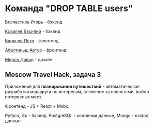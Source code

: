 # Команда "DROP TABLE users"
[Бесчастнов Игорь](https://github.com/VoidDruid) - бэкенд

[Ковалев Василий](https://github.com/KovalevVasiliy) - бэкенд

[Баранов Петр](https://github.com/daibogh) - фронтенд

[Абелтиньш Артур](https://github.com/FireworksX) - фронтенд

[Миров Давид](t.me/mirowdav) - дизайн

## Moscow Travel Hack, задача 3

Приложение для **планирования путешествий** - автоматическая разработка маршрута по интересам,
слежение за новостями, выбор интересных мест.

Фронтенд - JS + React + Mobx.

Python, Go - бэкенд. PostgreSQL - основные данные, Mongo - *nested* данные.
